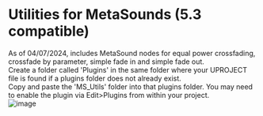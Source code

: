 # Utilities for MetaSounds (5.3 compatible)
 As of 04/07/2024, includes MetaSound nodes for equal power crossfading, crossfade by parameter, simple fade in and simple fade out.<br />
 Create a folder called 'Plugins' in the same folder where your UPROJECT file is found if a plugins folder does not already exist. <br />
 Copy and paste the 'MS_Utils' folder into that plugins folder. You may need to enable the plugin via Edit>Plugins from within your project.<br />
 ![image](https://github.com/DaleGrins/MS_Utils_Public/assets/54139394/723cb7e7-7092-4433-b556-dd402837de9e)

 
